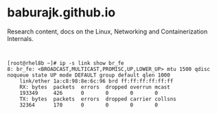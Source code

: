 # baburajk.github.io
Research content, docs on the Linux, Networking and Containerization Internals. 



```


[root@rhel8b ~]# ip -s link show br_fe
8: br_fe: <BROADCAST,MULTICAST,PROMISC,UP,LOWER_UP> mtu 1500 qdisc noqueue state UP mode DEFAULT group default qlen 1000
    link/ether 1a:c8:98:8e:6c:96 brd ff:ff:ff:ff:ff:ff
    RX: bytes  packets  errors  dropped overrun mcast
    193349     426      0       0       0       0
    TX: bytes  packets  errors  dropped carrier collsns
    32364      170      0       0       0       0

```

